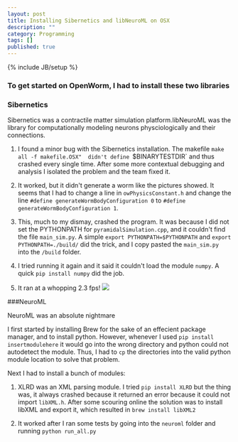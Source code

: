 ```yaml
---
layout: post
title: Installing Sibernetics and libNeuroML on OSX
description: ""
category: Programming
tags: []
published: true
---
```


{% include JB/setup %}

### To get started on OpenWorm, I had to install these two libraries
### Sibernetics
Sibernetics was a contractile matter simulation platform.libNeuroML was the library for computationally modeling neurons physciologically and their connections.

1) I found a minor bug with the Sibernetics installation. The makefile
`make all -f makefile.OSX" 
didn't define `$BINARYTESTDIR` and thus crashed every single time. After some more contextual debugging and analysis I isolated the problem and the team fixed it.

2) It worked, but it didn't generate a worm like the pictures showed. It seems that I had to change a line in `owPhysicsConstant.h` and change the line 
    `#define generateWormBodyConfiguration 0` to
    `#define generateWormBodyConfiguration 1`.
    
3) This, much to my dismay, crashed the program. It was because I did not set the PYTHONPATH for `pyramidalSimulation.cpp`, and it couldn't find the file `main_sim.py`. A simple `export PYTHONPATH=$PYTHONPATH` and `export PYTHONPATH=./build/` did the trick, and I copy pasted the `main_sim.py` into the `/build` folder. 

4) I tried running it again and it said it couldn't load the module `numpy`. A quick `pip install numpy` did the job.

5) It ran at a whopping 2.3 fps!
    <img src="http://www.dropbox.com/s/h1wms9u37x7yyxh/Screenshot%202014-07-25%2013.21.16.png">


###NeuroML

NeuroML was an absolute nightmare

I first started by installing Brew for the sake of an effecient package manager, and to install python. However, whenever I used `pip install insertmodulehere` it would go into the wrong directory and python could not autodetect the module. Thus, I had to `cp` the directories into the valid python module location to solve that problem.

Next I had to install a bunch of modules:

1) XLRD was an XML parsing module. I tried `pip install XLRD` but the thing was, it always crashed because it returned an error because it could not import `libXML.h`. After some scouring online the solution was to install libXML and export it, which resulted in `brew install libXML2`

2) It worked after I ran some tests by going into the `neuroml` folder and running `python run_all.py`

